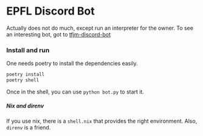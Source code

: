 # EPFL Discord Bot

Actually does not do much, except run an interpreter for the owner.
To see an interesting bot, got to [tfjm-discord-bot](https://gitlab.com/ddorn/tfjm-discord-bot)

### Install and run

One needs poetry to install the dependencies easily.

```sh
poetry install
poetry shell
```

Once in the shell, you can use `python bot.py` to start it.


##### Nix and direnv

If you use nix, there is a `shell.nix` that provides the right environment. Also, `direnv` is a friend.
